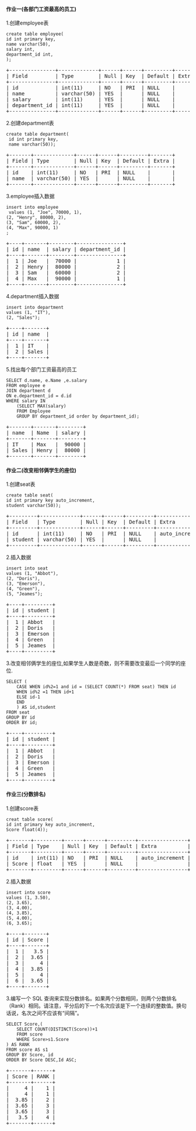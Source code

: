 #### 作业一(各部门工资最高的员工)
1.创建employee表
```
create table employee(
id int primary key,
name varchar(50),
salary int,
department_id int,
);
```

<pre>
+---------------+-------------+------+------+---------+-------+
| Field         | Type        | Null | Key  | Default | Extra |
+---------------+-------------+------+------+---------+-------+
| id            | int(11)     | NO   | PRI  | NULL    |       |
| name          | varchar(50) | YES  |      | NULL    |       |
| salary        | int(11)     | YES  |      | NULL    |       |
| department_id | int(11)     | YES  |      | NULL    |       |
+---------------+-------------+------+------+---------+-------+
</pre>


2.创建department表
```
create table department(
 id int primary key,
 name varchar(50));
```

<pre>
+-------+-------------+------+------+---------+-------+
| Field | Type        | Null | Key  | Default | Extra |
+-------+-------------+------+------+---------+-------+
| id    | int(11)     | NO   | PRI  | NULL    |       |
| name  | varchar(50) | YES  |      | NULL    |       |
+-------+-------------+------+------+---------+-------+
</pre>


3.employee插入数据
```
insert into employee
 values (1, "Joe", 70000, 1),
(2, "Henry", 80000, 2),
(3, "Sam", 60000, 2),
(4, "Max", 90000, 1)
;
```

<pre>
+----+-------+--------+---------------+
| id | name  | salary | department_id |
+----+-------+--------+---------------+
|  1 | Joe   |  70000 |             1 |
|  2 | Henry |  80000 |             2 |
|  3 | Sam   |  60000 |             2 |
|  4 | Max   |  90000 |             1 |
+----+-------+--------+---------------+
</pre>

4.department插入数据
```
insert into department
values (1, "IT"),
(2, "Sales");
```

<pre>
+----+-------+
| id | name  |
+----+-------+
|  1 | IT    |
|  2 | Sales |
+----+-------+
</pre>

5.找出每个部门工资最高的员工
```
SELECT d.name, e.Name ,e.salary
FROM employee e 
JOIN department d
ON e.department_id = d.id
WHERE salary IN
    (SELECT MAX(salary)
    FROM Employee
    GROUP BY department_id order by department_id);
```

<pre>
+-------+-------+--------+
| name  | Name  | salary |
+-------+-------+--------+
| IT    | Max   |  90000 |
| Sales | Henry |  80000 |
+-------+-------+--------+
</pre>


#### 作业二(改变相邻俩学生的座位)
1.创建seat表
```
create table seat(
id int primary key auto_increment,
student varchar(50));
```

<pre>
+---------+-------------+------+------+---------+----------------+
| Field   | Type        | Null | Key  | Default | Extra          |
+---------+-------------+------+------+---------+----------------+
| id      | int(11)     | NO   | PRI  | NULL    | auto_increment |
| student | varchar(50) | YES  |      | NULL    |                |
+---------+-------------+------+------+---------+----------------+
</pre>

2.插入数据
```
insert into seat 
values (1, "Abbot"),
(2, "Doris"),
(3, "Emerson"),
(4, "Green"),
(5, "Jeames");
```

<pre>
+----+---------+
| id | student |
+----+---------+
|  1 | Abbot   |
|  2 | Doris   |
|  3 | Emerson |
|  4 | Green   |
|  5 | Jeames  |
+----+---------+
</pre>


3.改变相邻俩学生的座位,如果学生人数是奇数，则不需要改变最后一个同学的座位.
```
SELECT (
    CASE WHEN id%2=1 and id = (SELECT COUNT(*) FROM seat) THEN id
	WHEN id%2 =1 THEN id+1
	ELSE id-1
	END
	) AS id,student
FROM seat
GROUP BY id
ORDER BY id;
```
<pre>
+----+---------+
| id | student |
+----+---------+
|  1 | Abbot   |
|  2 | Doris   |
|  3 | Emerson |
|  4 | Green   |
|  5 | Jeames  |
+----+---------+
</pre>


#### 作业三(分数排名)
1.创建score表
```
creat table score(
id int primary key auto_increment,
Score float(4));
```

<pre>
+-------+---------+------+------+---------+----------------+
| Field | Type    | Null | Key  | Default | Extra          |
+-------+---------+------+------+---------+----------------+
| id    | int(11) | NO   | PRI  | NULL    | auto_increment |
| Score | float   | YES  |      | NULL    |                |
+-------+---------+------+------+---------+----------------+
</pre>

2.插入数据
```
insert into score
values (1, 3.50),
(2, 3.65),
(3, 4.00),
(4, 3.85),
(5, 4.00), 
(6, 3.65);
```

<pre>
+----+-------+
| id | Score |
+----+-------+
|  1 |   3.5 |
|  2 |  3.65 |
|  3 |     4 |
|  4 |  3.85 |
|  5 |     4 |
|  6 |  3.65 |
+----+-------+
</pre>

3.编写一个 SQL 查询来实现分数排名。如果两个分数相同，则两个分数排名（Rank）相同。请注意，平分后的下一个名次应该是下一个连续的整数值。换句话说，名次之间不应该有“间隔”。
```
SELECT Score,(
	SELECT COUNT(DISTINCT(Score))+1
	FROM score
	WHERE Score>s1.Score
) AS RANK
FROM score AS s1
GROUP BY Score, id
ORDER BY Score DESC,Id ASC;
```

<pre>
+-------+------+
| Score | RANK |
+-------+------+
|     4 |    1 |
|     4 |    1 |
|  3.85 |    2 |
|  3.65 |    3 |
|  3.65 |    3 |
|   3.5 |    4 |
+-------+------+
</pre>

